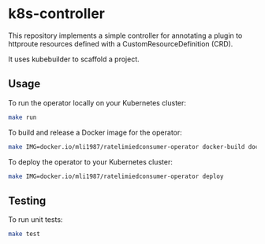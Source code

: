 # k8s-controller

This repository implements a simple controller for annotating a plugin to httproute resources
defined with a CustomResourceDefinition (CRD).

It uses kubebuilder to scaffold a project.

## Usage

To run the operator locally on your Kubernetes cluster:

```bash
make run
```

To build and release a Docker image for the operator:

```bash
make IMG=docker.io/mli1987/ratelimiedconsumer-operator docker-build docker-push
```

To deploy the operator to your Kubernetes cluster:

```bash
make IMG=docker.io/mli1987/ratelimiedconsumer-operator deploy
```

## Testing

To run unit tests:

```bash
make test
```
